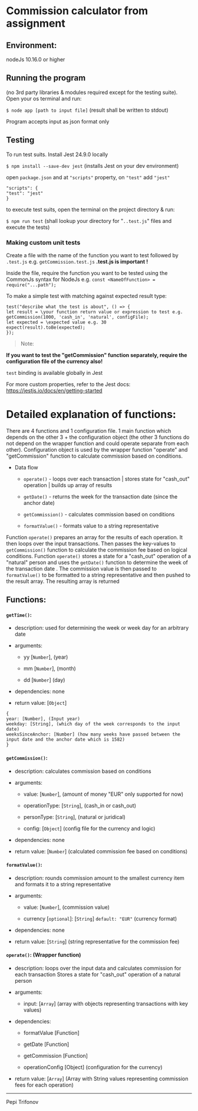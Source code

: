
  

# Commission calculator from assignment

  

  

## Environment:

nodeJs 10.16.0 or higher

  

  

## Running the program

(no 3rd party libraries & modules required except for the testing suite). Open your os terminal and run:

`$ node app [path to input file]`
(result shall be written to stdout)

Program accepts input as json format only

## Testing

To run test suits. Install Jest 24.9.0 locally

  

`$ npm install --save-dev jest`
(installs Jest on your dev environment)

  

open `package.json` and at `"scripts"` property, on `"test"` add `"jest"`

  

```
"scripts": {
"test": "jest"
}
```

  

to execute test suits, open the terminal on the project directory & run:

`$ npm run test`
(shall lookup your directory for "`..test.js`" files and execute the tests)

  

  

### Making custom unit tests

  

Create a file with the name of the function you want to test followed by `.test.js` e.g. `getCommission.test.js`
**.test.js is important !**  

Inside the file, require the function you want to be tested using the CommonJs syntax for NodeJs e.g.
`const <NameOfFunction> = require("...path");`

To make a simple test with matching against expected result type:

```
test("describe what the test is about", () => {
let result = \your function return value or expression to test e.g. getCommission(1000, 'cash_in', 'natural', configFile);
let expected = \expected value e.g. 30
expect(result).toBe(expected);
});
```

>Note:

**If you want to test the "getCommission" function separately, require the configuration file of the currency also!**

  
  

`test` binding is available globally in Jest

  

For more custom properties, refer to the Jest docs: https://jestjs.io/docs/en/getting-started

  

  

# Detailed explanation of functions:

  

  

There are 4 functions and 1 configuration file.
1 main function which depends on the other 3 + the configuration object (the other 3 functions do not depend on the wrapper function and could operate separate from each other).
Configuration object is used by the wrapper function "operate" and "getCommission" function to calculate commission based on conditions.

  

- Data flow

  - `operate()` - loops over each transaction | stores state for "cash_out" operation | builds up array of results

  - `getDate()` - returns the week for the transaction date (since the anchor date)

  - `getCommission()` - calculates commission based on conditions

  - `formatValue()` - formats value to a string representative

  

Function `operate()` prepares an array for the results of each operation. It then loops over the input transactions. Then passes the key-values to `getCommission()` function to calculate the commission fee based on logical conditions. Function `operate()` stores a state for a "cash_out" operation of a "natural" person and uses the `getDate()` function to determine the week of the transaction date . The commission value is then passed to `formatValue()` to be formatted to a string representative and then pushed to the result array. The resulting array is returned

  

## Functions:

  

#### `getTime()`:

* description:
used for determining the week or week day for an arbitrary date
  

- arguments:
  - yy [`Number`], (year)

  - mm [`Number`], (month)

  - dd [`Number`] (day)

  

* dependencies:
none

  

* return value:
[`Object`]
```
{
year: [Number], (Input year)
weekday: [String], (which day of the week corresponds to the input date)
weeksSinceAnchor: [Number] (how many weeks have passed between the input date and the anchor date which is 1582)
}
```

  

#### `getCommission()`:

  

* description:
calculates commission based on conditions

  

* arguments:
  * value: [`Number`], (amount of money "EUR" only supported for now)

  * operationType: [`String`], (cash_in or cash_out)

  * personType: [`String`], (natural or juridical)

  * config: [`Object`] (config file for the currency and logic)

  

* dependencies:
none

  

* return value:
[`Number`] (calculated commission fee based on conditions)

  

  

#### `formatValue()`:

* description:
rounds commission amount to the smallest currency item and formats it to a string representative

  

* arguments:

  * value: [`Number`], (commission value)

  * currency [`optional`]: [`String`]  `default: "EUR"` (currency format)

  

  

* dependencies:
none

  

* return value:
[`String`] (string representative for the commission fee)

  

#### `operate()`: (Wrapper function)

  

* description:
loops over the input data and calculates commission for each transaction
Stores a state for "cash_out" operation of a natural person

  

* arguments:
  * input: [`Array`] (array with objects representing transactions with key values)

  

* dependencies:

  * formatValue [Function]

  * getDate [Function]

  * getCommission [Function]

  * operationConfig [Object] (configuration for the currency)

  

* return value:
[`Array`] (Array with String values representing commission fees for each operation)

-------------------

Pepi Trifonov